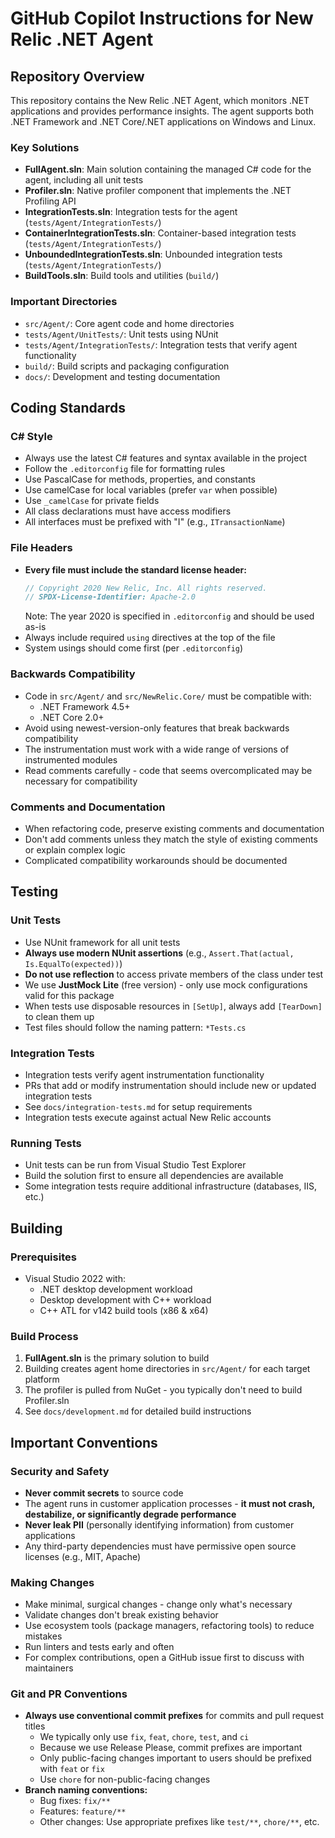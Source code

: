 # GitHub Copilot Instructions for New Relic .NET Agent

## Repository Overview

This repository contains the New Relic .NET Agent, which monitors .NET applications and provides performance insights. The agent supports both .NET Framework and .NET Core/.NET applications on Windows and Linux.

### Key Solutions

- **FullAgent.sln**: Main solution containing the managed C# code for the agent, including all unit tests
- **Profiler.sln**: Native profiler component that implements the .NET Profiling API
- **IntegrationTests.sln**: Integration tests for the agent (`tests/Agent/IntegrationTests/`)
- **ContainerIntegrationTests.sln**: Container-based integration tests (`tests/Agent/IntegrationTests/`)
- **UnboundedIntegrationTests.sln**: Unbounded integration tests (`tests/Agent/IntegrationTests/`)
- **BuildTools.sln**: Build tools and utilities (`build/`)

### Important Directories

- `src/Agent/`: Core agent code and home directories
- `tests/Agent/UnitTests/`: Unit tests using NUnit
- `tests/Agent/IntegrationTests/`: Integration tests that verify agent functionality
- `build/`: Build scripts and packaging configuration
- `docs/`: Development and testing documentation

## Coding Standards

### C# Style

- Always use the latest C# features and syntax available in the project
- Follow the `.editorconfig` file for formatting rules
- Use PascalCase for methods, properties, and constants
- Use camelCase for local variables (prefer `var` when possible)
- Use `_camelCase` for private fields
- All class declarations must have access modifiers
- All interfaces must be prefixed with "I" (e.g., `ITransactionName`)

### File Headers

- **Every file must include the standard license header:**
  ```csharp
  // Copyright 2020 New Relic, Inc. All rights reserved.
  // SPDX-License-Identifier: Apache-2.0
  ```
  Note: The year 2020 is specified in `.editorconfig` and should be used as-is
- Always include required `using` directives at the top of the file
- System usings should come first (per `.editorconfig`)

### Backwards Compatibility

- Code in `src/Agent/` and `src/NewRelic.Core/` must be compatible with:
  - .NET Framework 4.5+ 
  - .NET Core 2.0+
- Avoid using newest-version-only features that break backwards compatibility
- The instrumentation must work with a wide range of versions of instrumented modules
- Read comments carefully - code that seems overcomplicated may be necessary for compatibility

### Comments and Documentation

- When refactoring code, preserve existing comments and documentation
- Don't add comments unless they match the style of existing comments or explain complex logic
- Complicated compatibility workarounds should be documented

## Testing

### Unit Tests

- Use NUnit framework for all unit tests
- **Always use modern NUnit assertions** (e.g., `Assert.That(actual, Is.EqualTo(expected))`)
- **Do not use reflection** to access private members of the class under test
- We use **JustMock Lite** (free version) - only use mock configurations valid for this package
- When tests use disposable resources in `[SetUp]`, always add `[TearDown]` to clean them up
- Test files should follow the naming pattern: `*Tests.cs`

### Integration Tests

- Integration tests verify agent instrumentation functionality
- PRs that add or modify instrumentation should include new or updated integration tests
- See `docs/integration-tests.md` for setup requirements
- Integration tests execute against actual New Relic accounts

### Running Tests

- Unit tests can be run from Visual Studio Test Explorer
- Build the solution first to ensure all dependencies are available
- Some integration tests require additional infrastructure (databases, IIS, etc.)

## Building

### Prerequisites

- Visual Studio 2022 with:
  - .NET desktop development workload
  - Desktop development with C++ workload
  - C++ ATL for v142 build tools (x86 & x64)

### Build Process

1. **FullAgent.sln** is the primary solution to build
2. Building creates agent home directories in `src/Agent/` for each target platform
3. The profiler is pulled from NuGet - you typically don't need to build Profiler.sln
4. See `docs/development.md` for detailed build instructions

## Important Conventions

### Security and Safety

- **Never commit secrets** to source code
- The agent runs in customer application processes - **it must not crash, destabilize, or significantly degrade performance**
- **Never leak PII** (personally identifying information) from customer applications
- Any third-party dependencies must have permissive open source licenses (e.g., MIT, Apache)

### Making Changes

- Make minimal, surgical changes - change only what's necessary
- Validate changes don't break existing behavior
- Use ecosystem tools (package managers, refactoring tools) to reduce mistakes
- Run linters and tests early and often
- For complex contributions, open a GitHub issue first to discuss with maintainers

### Git and PR Conventions

- **Always use conventional commit prefixes** for commits and pull request titles
  - We typically only use `fix`, `feat`, `chore`, `test`, and `ci`
  - Because we use Release Please, commit prefixes are important
  - Only public-facing changes important to users should be prefixed with `feat` or `fix`
  - Use `chore` for non-public-facing changes
- **Branch naming conventions:**
  - Bug fixes: `fix/**`
  - Features: `feature/**`
  - Other changes: Use appropriate prefixes like `test/**`, `chore/**`, etc.
